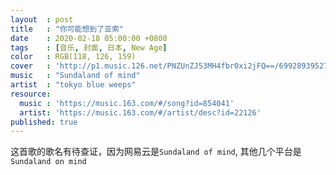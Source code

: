```yaml
---
layout  : post
title   : "你可能想到了亚索"
date    : 2020-02-18 05:00:00 +0800
tags    : [音乐, 封面, 日本, New Age]
color   : RGB(118, 126, 159)
cover   : 'http://p1.music.126.net/PNZUnZJ53MH4fbr0xi2jFQ==/699289395277436.jpg'
music   : "Sundaland of mind"
artist  : "tokyo blue weeps"
resource:
  music : 'https://music.163.com/#/song?id=854041'
  artist: 'https://music.163.com/#/artist/desc?id=22126'
published: true
---
```


这首歌的歌名有待查证，因为网易云是`Sundaland of mind`, 其他几个平台是`Sundaland on mind`
